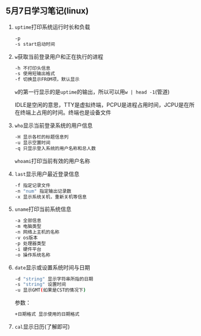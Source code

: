 ## 5月7日学习笔记(linux)

1. `uptime`打印系统运行时长和负载

   ```bash
   -p 
   -s start启动时间
   ```

2. `w`获取当前登录用户和正在执行的进程

   ```bash
   -h 不打印头信息
   -s 使用短输出格式
   -f 切换显示FROM项，默认显示
   ```

   `w`的第一行显示的是`uptime`的输出，所以可以用`w | head -1`(管道)

   IDLE是空闲的意思，TTY是虚拟终端，PCPU是进程占用时间，JCPU是在所在终端上占用的时间。终端也是设备文件
   
3. `who`显示当前登录系统的用户信息

   ```bash
   -H 显示各栏的标题信息列
   -u 显示空置时间
   -q 只显示登入系统的用户名称和总人数
   ```

   `whoami`打印当前有效的用户名称

4. `last`显示用户最近登录信息

   ```bash
   -f 指定记录文件
   -n "num" 指定输出记录数
   -x 显示系统关机，重新关机等信息
   ```

5. `uname`打印当前系统信息

   ```bash
   -a 全部信息
   -m 电脑类型
   -n 网络上主机的名称
   -v os版本
   -p 处理器类型
   -i 硬件平台
   -o 操作系统名称
   ```

6. `date`显示或设置系统时间与日期

   ```bash
   -d "string" 显示字符串所指的日期
   -s "string" 设置时间
   -u 显示GMT(如果是CST的情况下)
   ```

   参数：

   ```bash
   +日期格式 显示使用的日期格式
   ```

7. `cal`显示日历(了解即可)

   

